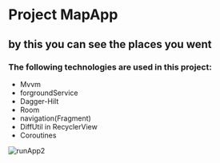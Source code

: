 # Project MapApp
## by this you can see the places you went 
### The following technologies are used in this project:
+ Mvvm
+ forgroundService
+ Dagger-Hilt
+ Room
+ navigation(Fragment)
+ DiffUtil in RecyclerView
+ Coroutines

![runApp2](https://user-images.githubusercontent.com/74426462/198578681-a5c08feb-c84d-461b-99f8-683b94501f92.png)

